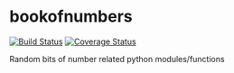 # bookofnumbers

[![Build Status](https://travis-ci.org/jmbriody/cdnf.svg?branch=master)](https://travis-ci.org/jmbriody/cdnf)
[![Coverage Status](https://coveralls.io/repos/github/jmbriody/cdnf/badge.svg?branch=master)](https://coveralls.io/github/jmbriody/cdnf?branch=master)

Random bits of number related python modules/functions
